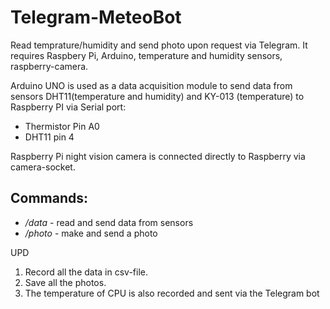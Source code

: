 # Telegram-MeteoBot
Read temprature/humidity and send photo upon request via Telegram. It requires Raspbery Pi, Arduino, temperature and humidity sensors, raspberry-camera.

Arduino UNO is used as a data acquisition module to send data from sensors DHT11(temperature and humidity) and KY-013 (temperature) to Raspberry PI via Serial port:
 * Thermistor Pin A0
 * DHT11 pin 4 

Raspberry Pi night vision camera is connected directly to Raspberry via camera-socket.

## Commands:
 *  */data* - read and send data from sensors
 *  */photo* - make and send a photo


UPD
1. Record all the data in csv-file.
2. Save all the photos.
3. The temperature of CPU is also recorded and sent via the Telegram bot
